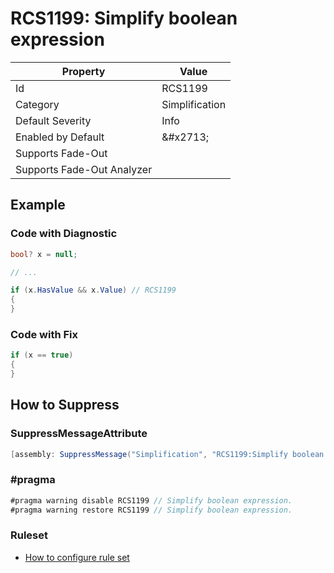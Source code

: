 # RCS1199: Simplify boolean expression

| Property | Value |
| -------- | ----- |
| Id | RCS1199 |
| Category | Simplification |
| Default Severity | Info |
| Enabled by Default | &\#x2713; |
| Supports Fade\-Out |  |
| Supports Fade\-Out Analyzer |  |

## Example

### Code with Diagnostic

```csharp
bool? x = null;

// ...

if (x.HasValue && x.Value) // RCS1199
{
}
```

### Code with Fix

```csharp
if (x == true)
{
}
```

## How to Suppress

### SuppressMessageAttribute

```csharp
[assembly: SuppressMessage("Simplification", "RCS1199:Simplify boolean expression.", Justification = "<Pending>")]
```

### \#pragma

```csharp
#pragma warning disable RCS1199 // Simplify boolean expression.
#pragma warning restore RCS1199 // Simplify boolean expression.
```

### Ruleset

* [How to configure rule set](../HowToConfigureAnalyzers.md)
